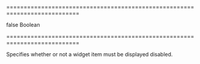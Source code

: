 <!--**
/*-------------------------------------------
    Auto-generated file. Do not modify.
-------------------------------------------

**-->
===========================================================================
<!--default-->false<!--/default-->
<!--type-->Boolean<!--/type-->
===========================================================================

<!--shortDescription-->
Specifies whether or not a widget item must be displayed disabled.
<!--/shortDescription-->

<!--fullDescription-->

<!--/fullDescription-->